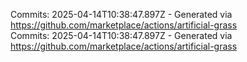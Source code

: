 Commits: 2025-04-14T10:38:47.897Z - Generated via https://github.com/marketplace/actions/artificial-grass
<br>
Commits: 2025-04-14T10:38:47.897Z - Generated via https://github.com/marketplace/actions/artificial-grass
<br>
